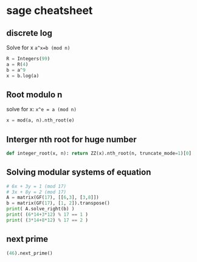 # sage cheatsheet

## discrete log
Solve for x `a^x=b (mod n)`
```py
R = Integers(99)
a = R(4)
b = a^9
x = b.log(a)
```
## Root modulo n
solve for x: `x^e = a (mod n)`
```py
x = mod(a, n).nth_root(e)
```

## Interger nth root for huge number
```py
def integer_root(x, n): return ZZ(x).nth_root(n, truncate_mode=1)[0]
```
## Solving modular systems of equation
```py
# 6x + 3y = 1 (mod 17)
# 3x + 8y = 2 (mod 17)
A = matrix(GF(17), [[6,3], [3,8]])
b = matrix(GF(17), [1, 2]).transpose()
print( A.solve_right(b) )
print( (6*14+3*12) % 17 == 1 )
print( (3*14+8*12) % 17 == 2 )
```

## next prime
```py
(46).next_prime()
```
